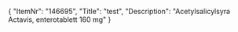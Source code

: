 {
  "ItemNr": "146695",
  "Title": "test",
  "Description": "Acetylsalicylsyra Actavis, enterotablett 160 mg"
}